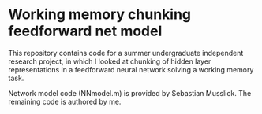 # Working memory chunking feedforward net model

This repository contains code for a summer undergraduate independent research project, in which I looked at chunking of 
hidden layer representations in a feedforward neural network solving a working memory task.

Network model code (NNmodel.m) is provided by Sebastian Musslick. The remaining code is authored by me.
